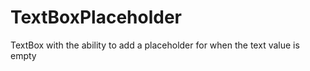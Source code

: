 # TextBoxPlaceholder
TextBox with the ability to add a placeholder for when the text value is empty
